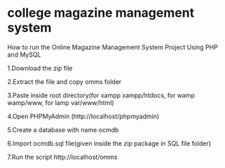 # college magazine management system
 How to run the Online Magazine Management System Project Using PHP and MySQL

1.Download the zip file

2.Extract the file and copy omms folder

3.Paste inside root directory(for xampp xampp/htdocs, for wamp wamp/www, for lamp var/www/html)

4.Open PHPMyAdmin (http://localhost/phpmyadmin)

5.Create a database with name ocmdb

6.Import ocmdb.sql file(given inside the zip package in SQL file folder)

7.Run the script http://localhost/omms

